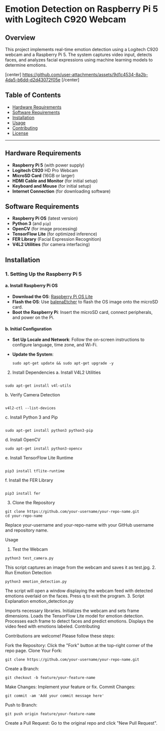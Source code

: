 # Emotion Detection on Raspberry Pi 5 with Logitech C920 Webcam


## Overview

This project implements real-time emotion detection using a Logitech C920 webcam and a Raspberry Pi 5. The system captures video input, detects faces, and analyzes facial expressions using machine learning models to determine emotions.

[center]
https://github.com/user-attachments/assets/9d1c4534-8a2b-4da5-b6dd-d2d43072f05e
[/center]

## Table of Contents

- [Hardware Requirements](#hardware-requirements)
- [Software Requirements](#software-requirements)
- [Installation](#installation)
- [Usage](#usage)
- [Contributing](#contributing)
- [License](#license)

---

## Hardware Requirements

- **Raspberry Pi 5** (with power supply)
- **Logitech C920** HD Pro Webcam
- **MicroSD Card** (16GB or larger)
- **HDMI Cable and Monitor** (for initial setup)
- **Keyboard and Mouse** (for initial setup)
- **Internet Connection** (for downloading software)

## Software Requirements

- **Raspberry Pi OS** (latest version)
- **Python 3** (and `pip`)
- **OpenCV** (for image processing)
- **TensorFlow Lite** (for optimized inference)
- **FER Library** (Facial Expression Recognition)
- **V4L2 Utilities** (for camera interfacing)

## Installation

### 1. Setting Up the Raspberry Pi 5

#### a. Install Raspberry Pi OS

- **Download the OS**: [Raspberry Pi OS Lite](https://www.raspberrypi.org/software/operating-systems/)
- **Flash the OS**: Use [balenaEtcher](https://www.balena.io/etcher/) to flash the OS image onto the microSD card.
- **Boot the Raspberry Pi**: Insert the microSD card, connect peripherals, and power on the Pi.

#### b. Initial Configuration

- **Set Up Locale and Network**: Follow the on-screen instructions to configure language, time zone, and Wi-Fi.
- **Update the System**:

  ```
  sudo apt-get update && sudo apt-get upgrade -y
  ```
2. Install Dependencies
a. Install V4L2 Utilities
```

sudo apt-get install v4l-utils
```
b. Verify Camera Detection
```

v4l2-ctl --list-devices
```
c. Install Python 3 and Pip
```

sudo apt-get install python3 python3-pip
```
d. Install OpenCV
```
sudo apt-get install python3-opencv
```
e. Install TensorFlow Lite Runtime
```

pip3 install tflite-runtime
```
f. Install the FER Library
```

pip3 install fer
```
3. Clone the Repository
```
git clone https://github.com/your-username/your-repo-name.git
cd your-repo-name
```
Replace your-username and your-repo-name with your GitHub username and repository name.

Usage

1. Test the Webcam
```
python3 test_camera.py
```
This script captures an image from the webcam and saves it as test.jpg.
2. Run Emotion Detection
```
python3 emotion_detection.py
```
The script will open a window displaying the webcam feed with detected emotions overlaid on the faces.
Press q to exit the program.
3. Script Explanation
emotion_detection.py

Imports necessary libraries.
Initializes the webcam and sets frame dimensions.
Loads the TensorFlow Lite model for emotion detection.
Processes each frame to detect faces and predict emotions.
Displays the video feed with emotions labeled.
Contributing

Contributions are welcome! Please follow these steps:

Fork the Repository: Click the "Fork" button at the top-right corner of the repo page.
Clone Your Fork:
```
git clone https://github.com/your-username/your-repo-name.git
```
Create a Branch:
```
git checkout -b feature/your-feature-name
```
Make Changes: Implement your feature or fix.
Commit Changes:
```
git commit -am 'Add your commit message here'
```
Push to Branch:
```
git push origin feature/your-feature-name
```
Create a Pull Request: Go to the original repo and click "New Pull Request".
